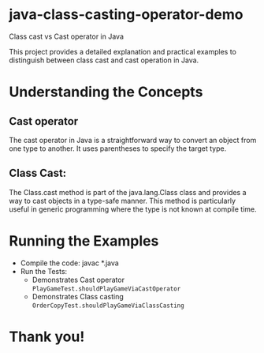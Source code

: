 # java-class-casting-operator-demo

Class cast vs Cast operator in Java

This project provides a detailed explanation and practical examples to distinguish between class cast and cast operation in Java.

# Understanding the Concepts

## Cast operator

The cast operator in Java is a straightforward way to convert an object from one type to another. It uses parentheses to specify the target type.

## Class Cast:

The Class.cast method is part of the java.lang.Class class and provides a way to cast objects in a type-safe manner. This method is particularly useful in generic programming where the type is not known at compile time.
# Running the Examples

* Compile the code: javac *.java
* Run the Tests:
  * Demonstrates Cast operator
    ```PlayGameTest.shouldPlayGameViaCastOperator```
  * Demonstrates Class casting
    ```OrderCopyTest.shouldPlayGameViaClassCasting```

# Thank you!